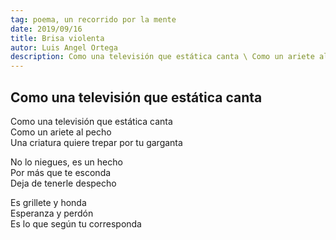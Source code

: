 ```yaml
---
tag: poema, un recorrido por la mente
date: 2019/09/16
title: Brisa violenta
autor: Luis Angel Ortega
description: Como una televisión que estática canta \ Como un ariete al pecho  
---
```


## Como una televisión que estática canta

Como una televisión que estática canta  
Como un ariete al pecho  
Una criatura quiere trepar por tu garganta  

No lo niegues, es un hecho  
Por más que te esconda  
Deja de tenerle despecho  

Es grillete y honda  
Esperanza y perdón  
Es lo que según tu corresponda  
